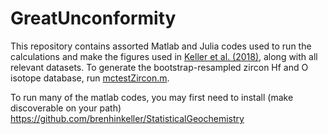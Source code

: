 # GreatUnconformity

This repository contains assorted Matlab and Julia codes used to run the calculations and make the figures used in [Keller et al. (2018)](https://doi.org/10.1073/pnas.1804350116), along with all relevant datasets. To generate the bootstrap-resampled zircon Hf and O isotope database, run [mctestZircon.m](zirconHfO/mctestZircon.m).

To run many of the matlab codes, you may first need to install (make discoverable on your path) https://github.com/brenhinkeller/StatisticalGeochemistry
